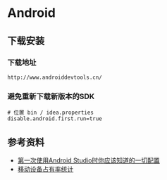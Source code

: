 
# Android

## 下载安装

### 下载地址

	http://www.androiddevtools.cn/

### 避免重新下载新版本的SDK
	
	# 位置 bin / idea.properties
	disable.android.first.run=true

## 参考资料

- [第一次使用Android Studio时你应该知道的一切配置](https://www.cnblogs.com/smyhvae/p/4390905.html)
- [移动设备占有率统计](https://mtj.baidu.com/data/mobile/device/)